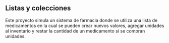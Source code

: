 ## Listas y colecciones

Este proyecto simula un sistema de farmacia donde se utiliza una lista de medicamentos en la cual se pueden crear nuevos valores, agregar unidades al inventario y restar la cantidad de un medicamento si se compran unidades.

